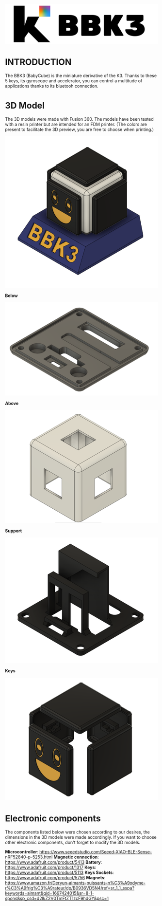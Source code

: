 ![Logo](https://github.com/keycube/bbk3/blob/main/Logo.png)

# INTRODUCTION

The BBK3 (BabyCube) is the miniature derivative of the K3. Thanks to these 5 keys, its gyroscope and accelerator, you can control a multitude of applications thanks to its bluetooh connection.

# 3D Model

The 3D models were made with Fusion 360. The models have been tested with a resin printer but are intended for an FDM printer. (The colors are present to facilitate the 3D preview, you are free to choose when printing.)

![Logo](https://github.com/keycube/bbk3/blob/main/Model_3D_BBK3_1.png)

**Below**

![Logo](https://github.com/keycube/bbk3/blob/main/Model_3D_BBK3_2.png)

**Above**

![Logo](https://github.com/keycube/bbk3/blob/main/Model_3D_BBK3_3.png)

**Support**

![Logo](https://github.com/keycube/bbk3/blob/main/Model_3D_BBK3_4.png)

**Keys**

![Logo](https://github.com/keycube/bbk3/blob/main/Model_3D_BBK3_5.png)

# Electronic components

The components listed below were chosen according to our desires, the dimensions in the 3D models were made accordingly. If you want to choose other electronic components, don't forget to modify the 3D models.

**Microcontroller**: https://www.seeedstudio.com/Seeed-XIAO-BLE-Sense-nRF52840-p-5253.html
**Magnetic connection**: https://www.adafruit.com/product/5413
**Battery**: https://www.adafruit.com/product/1317
**Keys**: https://www.adafruit.com/product/5113
**Keys Sockets**: https://www.adafruit.com/product/5756
**Magnets**: https://www.amazon.fr/Deryun-aimants-puissants-n%C3%A9odyme-r%C3%A9frig%C3%A9rateur/dp/B0936VD5N4/ref=sr_1_1_sspa?keywords=aimant&qid=1697424015&sr=8-1-spons&sp_csd=d2lkZ2V0TmFtZT1zcF9hdGY&psc=1
